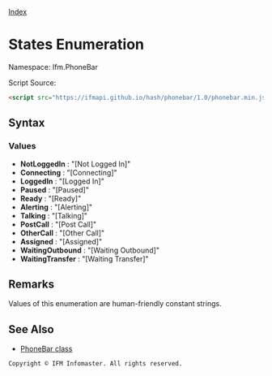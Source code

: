 [Index](index.md)

States Enumeration
==================

Namespace: Ifm.PhoneBar

Script Source:
```html
<script src="https://ifmapi.github.io/hash/phonebar/1.0/phonebar.min.js"></script>
```

Syntax
------

### Values ###

+ **NotLoggedIn**     : "[Not Logged In]"
+ **Connecting**      : "[Connecting]"
+ **LoggedIn**        : "[Logged In]"
+ **Paused**          : "[Paused]"
+ **Ready**           : "[Ready]"
+ **Alerting**        : "[Alerting]"
+ **Talking**         : "[Talking]"
+ **PostCall**        : "[Post Call]"
+ **OtherCall**       : "[Other Call]"
+ **Assigned**        : "[Assigned]"
+ **WaitingOutbound** : "[Waiting Outbound]"
+ **WaitingTransfer** : "[Waiting Transfer]"

Remarks
-------

Values of this enumeration are human-friendly constant strings.

See Also
--------

* [PhoneBar class](phonebar.md)

``` Copyright © IFM Infomaster. All rights reserved. ```
